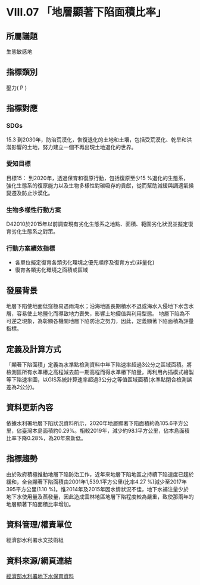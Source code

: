 # VIII.07 「地層顯著下陷面積比率」

<script type="text/javascript" src="http://cdn.mathjax.org/mathjax/latest/MathJax.js?config=TeX-AMS-MML_HTMLorMML"></script>

## 所屬議題
生態敏感地
## 指標類別
壓力( P )
## 指標對應
### SDGs
15.3
到2030年，防治荒漠化，恢復退化的土地和土壤，包括受荒漠化、乾旱和洪澇影響的土地，努力建立一個不再出現土地退化的世界。
### 愛知目標
目標15：
到2020年，透過保育和復原行動，包括復原至少15 %退化的生態系，強化生態系的復原能力以及生物多樣性對碳吸存的貢獻，從而幫助減緩與調適氣候變遷及防止沙漠化。
### 生物多樣性行動方案
D42010於2015年以前調查現有劣化生態系之地點、面積、範圍劣化狀況並擬定復育劣化生態系之對策。
### 行動方案績效指標
* 各單位擬定復育各類劣化環境之優先順序及復育方式(非量化)
* 復育各類劣化環境之面積或區域
## 發展背景
地層下陷使地面低窪極易遇雨淹水；沿海地區長期積水不退或海水入侵地下水含水層，容易使土地鹽化而導致地力喪失，影響土地價值與利用型態。
地層下陷為不可逆之現象，為彰顯各機關地層下陷防治之努力，因此，定義顯著下陷面積為評量指標。
## 定義及計算方式
「顯著下陷面積」定義為水準點檢測資料中年下陷速率超過3公分之區域面積。將檢測區所有水準樁之高程減去前一期高程而得水準樁下陷量，再利用內插模式繪製等下陷速率圖，以GIS系統計算速率超過3公分之等值區域面積(水準點閉合檢測誤差為2公分)。
## 資料更新內容
依據水利署地層下陷狀況資料所示，2020年地層顯著下陷面積約為105.6平方公里，佔臺灣本島面積約0.29%。相較2019年，減少約98.1平方公里，佔本島面積比率下降0.28%，為20年來新低。
## 指標趨勢
由於政府積極推動地層下陷防治工作，近年來地層下陷地區之持續下陷速度已趨於緩和，全台顯著下陷面積由2001年1,539.1平方公里(比率4.27 %)減少至2017年395平方公里(1.10 %)。惟2014年及2015年因水情狀況不佳，地下水補注量少於地下水使用量及蒸發量，因此造成雲林地區地層下陷程度較為嚴重，致使那兩年的地層顯著下陷面積比率增加。
## 資料管理/權責單位
經濟部水利署水文技術組
## 資料來源/網頁連結
[經濟部水利署地下水保育資料](https://www.wra.gov.tw/6950/7170/7356/7488/13314/)